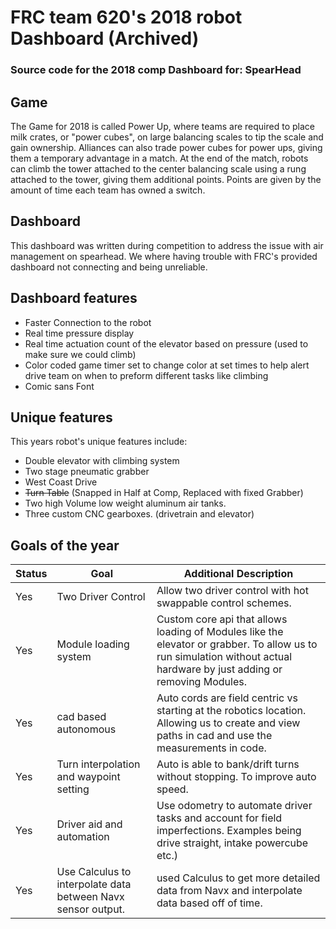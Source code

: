 # FRC team 620's 2018 robot Dashboard (Archived)

### Source code for the 2018 comp Dashboard for: SpearHead




## Game

The Game for 2018 is called Power Up, where teams are required to place milk crates, or "power cubes", on large balancing scales to tip the scale and gain ownership. Alliances can also trade power cubes for power ups, giving them a temporary advantage in a match. At the end of the match, robots can climb the tower attached to the center balancing scale using a rung attached to the tower, giving them additional points. Points are given by the amount of time each team has owned a switch.

## Dashboard

This dashboard was written during competition to address the issue with air management on spearhead. We where having trouble with FRC's provided dashboard not connecting and being unreliable.

## Dashboard features
- Faster Connection to the robot
- Real time pressure display
- Real time actuation count of the elevator based on pressure (used to make sure we could climb)
- Color coded game timer set to change color at set times to help alert drive team on when to preform different tasks like climbing
- Comic sans Font

## Unique features


This years robot's unique features include:

- Double elevator with climbing system
- Two stage pneumatic grabber
- West Coast Drive
- ~~Turn Table~~ (Snapped in Half at Comp, Replaced with fixed Grabber)
- Two high Volume low weight aluminum air tanks.
- Three custom CNC gearboxes. (drivetrain and elevator)

## Goals of the year

|Status|Goal|Additional Description|
|------|----|----------------------|
|Yes|Two Driver Control| Allow two driver control with hot swappable control schemes.|
|Yes|Module loading system| Custom core api that allows loading of Modules like the elevator or grabber. To allow us to run simulation without actual hardware by just adding or removing Modules.|
|Yes|cad based autonomous | Auto cords are field centric vs starting at the robotics location. Allowing us to create and view paths in cad and use the measurements in code.|
|Yes|Turn interpolation and waypoint setting | Auto is able to bank/drift turns without stopping. To improve auto speed. |
|Yes|Driver aid and automation | Use odometry to automate driver tasks and account for field imperfections. Examples being drive straight, intake powercube etc.)|
|Yes|Use Calculus to interpolate data between Navx sensor output. | used Calculus to get more detailed data from Navx and interpolate data based off of time. |
